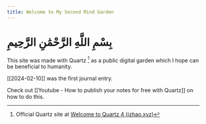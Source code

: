 ```yaml
---
title: Welcome to My Second Mind Garden
---
```

# بِسْمِ اللَّهِ الرَّحْمَٰنِ الرَّحِيمِ 

This site was made with Quartz [^1] as a public digital garden which I hope can be beneficial to humanity.

[[2024-02-10]] was the first journal entry.

Check out [[Youtube - How to publish your notes for free with Quartz]] on how to do this.

[^1]: Official Quartz site at [Welcome to Quartz 4 (jzhao.xyz)](https://quartz.jzhao.xyz/) 